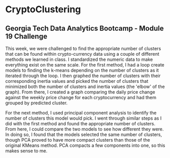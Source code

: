 # CryptoClustering

## Georgia Tech Data Analytics Bootcamp - Module 19 Challenge

This week, we were challenged to find the appropriate number of clusters that can be found within crypto-currency data using a couple of different methods we learned in class. I standardized the numeric data to make everything exist on the same scale. For the first method, I had a loop create models to finding the k-means depending on the number of clusters as it iterated through the loop. I then graphed the number of clusters with their corresponding inertia values and picked the number of clusters that minimized both the number of clusters and inertia values (the 'elbow' of the graph). From there, I created a graph comparing the daily price change against the weekly price change for each cryptocurrency and had them grouped by predicted cluster.

For the next method, I used principal component analysis to identify the number of clusters this model would pick. I went through similar steps as I did with the first method and found the appropriate number of clusters. From here, I could compare the two models to see how different they were. In doing so, I found that the models selected the same number of clusters, though PCA proved to have more compact clusters than those of the original KMeans method. PCA compacts a few components into one, so this makes sense to me.

